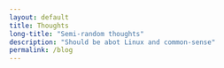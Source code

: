 ```yaml
---
layout: default
title: Thoughts
long-title: "Semi-random thoughts"
description: "Should be abot Linux and common-sense"
permalink: /blog
---
```


